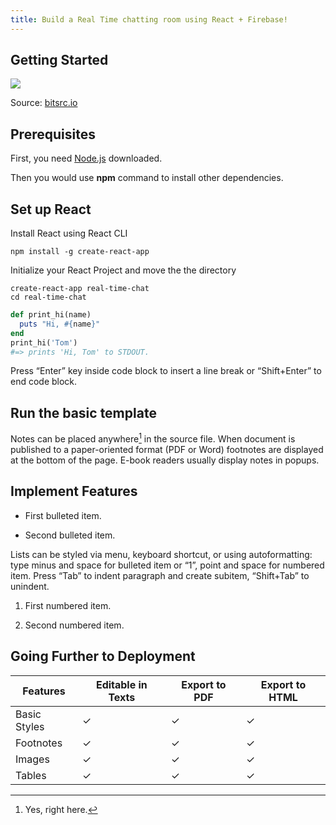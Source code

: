 ```yaml
---
title: Build a Real Time chatting room using React + Firebase!
---
```


Getting Started
------

![](<../images/firebase.jpg>)

Source: [bitsrc.io](https://blog.bitsrc.io/building-a-todo-app-in-react-with-firebase-and-redux-ba3ab53a671b)

Prerequisites
----

First, you need [Node.js](https://nodejs.org) downloaded.

Then you would use **npm** command to install other dependencies.

Set up React 
----

Install React using React CLI

    npm install -g create-react-app

Initialize your React Project and move the the directory

    create-react-app real-time-chat
    cd real-time-chat 








~~~~~~~~~~~~~~~~~~~~~~~~~~~~~~~~~~~~~~~~~~~~~~~~~~~~~~~~~~~~~~~~~~~~~~~~~~~ ruby
def print_hi(name)
  puts "Hi, #{name}"
end
print_hi('Tom')
#=> prints 'Hi, Tom' to STDOUT.
~~~~~~~~~~~~~~~~~~~~~~~~~~~~~~~~~~~~~~~~~~~~~~~~~~~~~~~~~~~~~~~~~~~~~~~~~~~~~~~~

Press “Enter” key inside code block to insert a line break or “Shift+Enter” to
end code block.

Run the basic template
---------

Notes can be placed anywhere[^1] in the source file. When document is published
to a paper-oriented format (PDF or Word) footnotes are displayed at the bottom
of the page. E-book readers usually display notes in popups.

[^1]: Yes, right here.

Implement Features
-----

-   First bulleted item.

-   Second bulleted item.

Lists can be styled via menu, keyboard shortcut, or using autoformatting: type
minus and space for bulleted item or “1”, point and space for numbered item.
Press “Tab” to indent paragraph and create subitem, “Shift+Tab” to unindent.

1.  First numbered item.

2.  Second numbered item.

Going Further to Deployment
------

| **Features** | **Editable in Texts** | **Export to PDF** | **Export to HTML** |
|--------------|-----------------------|-------------------|--------------------|
| Basic Styles | ✓                     | ✓                 | ✓                  |
| Footnotes    | ✓                     | ✓                 | ✓                  |
| Images       | ✓                     | ✓                 | ✓                  |
| Tables       | ✓                     | ✓                 | ✓                  |

